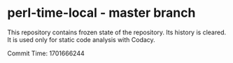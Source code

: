 # perl-time-local - master branch

This repository contains frozen state of the repository.
Its history is cleared. It is used only for static code
analysis with Codacy.

Commit Time: 1701666244